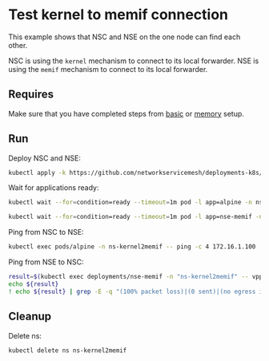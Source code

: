 # Test kernel to memif connection


This example shows that NSC and NSE on the one node can find each other.

NSC is using the `kernel` mechanism to connect to its local forwarder.
NSE is using the `memif` mechanism to connect to its local forwarder.

## Requires

Make sure that you have completed steps from [basic](../../basic) or [memory](../../memory) setup.

## Run

Deploy NSC and NSE:
```bash
kubectl apply -k https://github.com/networkservicemesh/deployments-k8s/examples/use-cases/Kernel2Memif?ref=3de460d674284182a6e28134490d53a4661d80bd
```

Wait for applications ready:
```bash
kubectl wait --for=condition=ready --timeout=1m pod -l app=alpine -n ns-kernel2memif
```
```bash
kubectl wait --for=condition=ready --timeout=1m pod -l app=nse-memif -n ns-kernel2memif
```

Ping from NSC to NSE:
```bash
kubectl exec pods/alpine -n ns-kernel2memif -- ping -c 4 172.16.1.100
```

Ping from NSE to NSC:
```bash
result=$(kubectl exec deployments/nse-memif -n "ns-kernel2memif" -- vppctl ping 172.16.1.101 repeat 4)
echo ${result}
! echo ${result} | grep -E -q "(100% packet loss)|(0 sent)|(no egress interface)"
```

## Cleanup

Delete ns:
```bash
kubectl delete ns ns-kernel2memif
```

